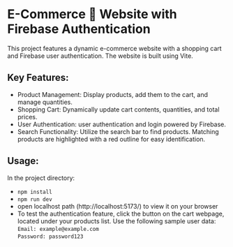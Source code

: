 # E-Commerce :herb: Website with Firebase Authentication 

This project features a dynamic e-commerce website with a shopping cart and Firebase user authentication. The website is built using Vite.

## Key Features:
* Product Management: Display products, add them to the cart, and manage quantities.
* Shopping Cart: Dynamically update cart contents, quantities, and total prices.
* User Authentication: user authentication and login powered by Firebase.
* Search Functionality: Utilize the search bar to find products. Matching products are highlighted with a red outline for easy identification.

## Usage:
In the project directory: 
* `npm install` 
* `npm run dev` 
* open localhost path (http://localhost:5173/) to view it on your browser 
* To test the authentication feature, click the button on the cart webpage, located under your products list. Use the following sample user data: \
`Email: example@example.com` \
`Password: password123`
